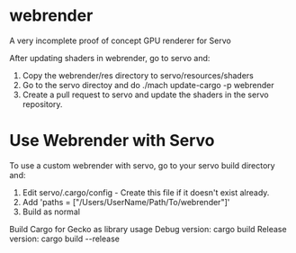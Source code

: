 # webrender
A very incomplete proof of concept GPU renderer for Servo

After updating shaders in webrender, go to servo and:

  1. Copy the webrender/res directory to servo/resources/shaders
  2. Go to the servo directoy and do ./mach update-cargo -p webrender
  3. Create a pull request to servo and update the shaders in the servo repository.


# Use Webrender with Servo
To use a custom webrender with servo, go to your servo build directory and:

  1. Edit servo/.cargo/config - Create this file if it doesn't exist already.
  2. Add 'paths = ["/Users/UserName/Path/To/webrender"]'
  3. Build as normal

Build Cargo for Gecko as library usage
Debug version: cargo build
Release version: cargo build --release